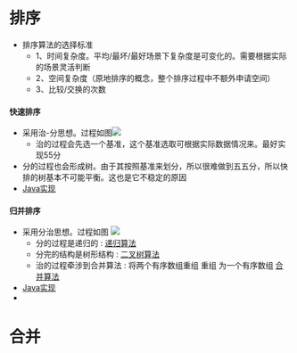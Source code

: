 # 排序
* 排序算法的选择标准
  * 1、时间复杂度。平均/最坏/最好场景下复杂度是可变化的。需要根据实际的场景灵活判断
  * 2、空间复杂度（原地排序的概念，整个排序过程中不额外申请空间）
  * 3、比较/交换的次数
#### 快速排序
  * 采用治-分思想。过程如图![](image排算法.png)
    * 治的过程会先选一个基准，这个基准选取可根据实际数据情况来。最好实现55分
  * 分的过程也会形成树。由于其按照基准来划分，所以很难做到五五分，所以快排的树基本不可能平衡。这也是它不稳定的原因  
  * [Java实现](sort速排序.java)  
#### 归并排序
  * 采用分治思想。过程如图 ![](image并.png)
    * 分的过程是递归的 : [递归算法](#递归算法) 
    * 分完的结构是树形结构 : [二叉树算法](#二叉树算法)
    * 治的过程牵涉到合并算法 : 将两个有序数组重组 重组 为一个有序数组 [合并算法](#合并算法)
  * [Java实现](sort并排序.java)
* 

# 合并
